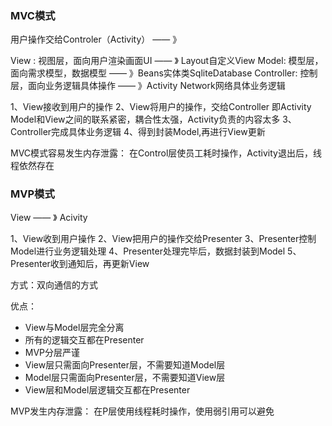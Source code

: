 

### MVC模式

用户操作交给Controler（Activity） —— 》 

View : 视图层，面向用户渲染画面UI —— 》 Layout自定义View
Model: 模型层，面向需求模型，数据模型 —— 》Beans实体类SqliteDatabase
Controller: 控制层，面向业务逻辑具体操作  —— 》Activity Network网络具体业务逻辑 

1、View接收到用户的操作
2、View将用户的操作，交给Controller 即Activity
        Model和View之间的联系紧密，耦合性太强，Activity负责的内容太多
3、Controller完成具体业务逻辑
4、得到封装Model,再进行View更新 

MVC模式容易发生内存泄露：
    在Control层使员工耗时操作，Activity退出后，线程依然存在

### MVP模式

View —— 》 Acivity


1、View收到用户操作
2、View把用户的操作交给Presenter
3、Presenter控制Model进行业务逻辑处理
4、Presenter处理完毕后，数据封装到Model
5、Presenter收到通知后，再更新View

方式：双向通信的方式

优点：
* View与Model层完全分离
* 所有的逻辑交互都在Presenter
* MVP分层严谨
* View层只需面向Presenter层，不需要知道Model层
* Model层只需面向Presenter层，不需要知道View层
* View层和Model层逻辑交互都在Presenter

MVP发生内存泄露：
    在P层使用线程耗时操作，使用弱引用可以避免